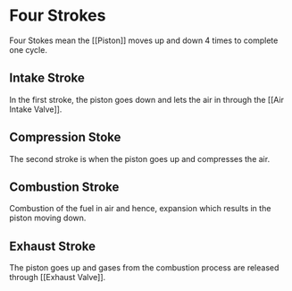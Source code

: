 # Four Strokes

Four Stokes mean the [[Piston]] moves up and down 4 times to complete one cycle.

## Intake Stroke

In the first stroke, the piston goes down and lets the air in through the [[Air Intake Valve]].

## Compression Stoke

The second stroke is when the piston goes up and compresses the air.

## Combustion Stroke

Combustion of the fuel in air and hence, expansion which results in the piston moving down.

## Exhaust Stroke

The piston goes up and gases from the combustion process are released through [[Exhaust Valve]].
